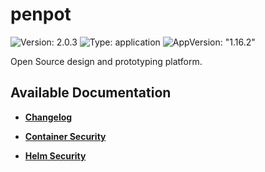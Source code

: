 # penpot

![Version: 2.0.3](https://img.shields.io/badge/Version-2.0.3-informational?style=flat-square) ![Type: application](https://img.shields.io/badge/Type-application-informational?style=flat-square) ![AppVersion: "1.16.2"](https://img.shields.io/badge/AppVersion-"1.16.2"-informational?style=flat-square)

Open Source design and prototyping platform.

## Available Documentation

- [**Changelog**](CHANGELOG)

- [**Container Security**](container-security)

- [**Helm Security**](helm-security)

